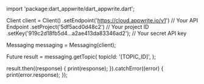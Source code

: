 import 'package:dart_appwrite/dart_appwrite.dart';

Client client = Client()
  .setEndpoint('https://cloud.appwrite.io/v1') // Your API Endpoint
  .setProject('5df5acd0d48c2') // Your project ID
  .setKey('919c2d18fb5d4...a2ae413da83346ad2'); // Your secret API key

Messaging messaging = Messaging(client);

Future result = messaging.getTopic(
  topicId: '[TOPIC_ID]',
);

result.then((response) {
  print(response);
}).catchError((error) {
  print(error.response);
});
